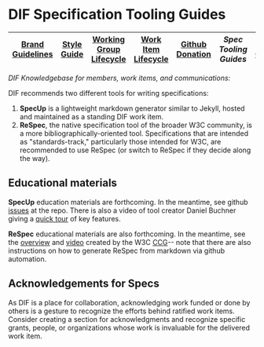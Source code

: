 # DIF Specification Tooling Guides

|[Brand Guidelines](brand-guidelines.md)|[Style Guide](style-guide.md)|[Working Group Lifecycle](working-group-lifecycle.md)|[Work Item Lifecycle](work-item-lifecycle.md)|[Github Donation](github-donation.md)|*Spec Tooling Guides*|[Code of Conduct](code-of-conduct.md)|
|---|---|---|---|---|---|---|


*DIF Knowledgebase for members, work items, and communications:*

DIF recommends two different tools for writing specifications:
1. **SpecUp** is a lightweight markdown generator similar to Jekyll, hosted and maintained as a standing DIF work item.
2. **ReSpec**, the native specification tool of the broader W3C community, is a more bibliographically-oriented tool. Specifications that are intended as "standards-track," particularly those intended for W3C, are recommended to use ReSpec (or switch to ReSpec if they decide along the way).

## Educational materials

**SpecUp** education materials are forthcoming. In the meantime, see github [issues](https://github.com/decentralized-identity/spec-up/issues) at the repo. There is also a video of tool creator Daniel Buchner giving a [quick tour](https://www.youtube.com/watch?v=sfMc5Has4s4) of key features.

**ReSpec** educational materials are also forthcoming.  In the meantime, see the [overview](https://w3c-ccg.github.io/specs.html) and [video](https://youtu.be/0eQXU6Z-A6Q) created by the W3C [CCG](https://w3c-ccg.github.io/)-- note that there are also instructions on how to generate ReSpec from markdown via github automation.


## Acknowledgements for Specs
As DIF is a place for collaboration, acknowledging work funded or done by others is a gesture to recognize the efforts behind ratified work items. Consider creating a section for acknowledgments and recognize specific grants, people, or organizations whose work is invaluable for the delivered work item. 
